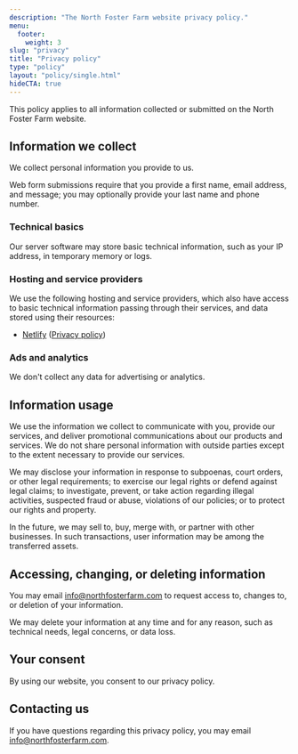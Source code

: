 ```yaml
---
description: "The North Foster Farm website privacy policy."
menu:
  footer:
    weight: 3
slug: "privacy"
title: "Privacy policy"
type: "policy"
layout: "policy/single.html"
hideCTA: true
---
```


This policy applies to all information collected or submitted on the North
Foster Farm website.

## Information we collect

We collect personal information you provide to us.

Web form submissions require that you provide a first name, email address, and
message; you may optionally provide your last name and phone number.

### Technical basics

Our server software may store basic technical information, such as your IP
address, in temporary memory or logs.

### Hosting and service providers

We use the following hosting and service providers, which also have access to
basic technical information passing through their services, and data stored
using their resources:

- [Netlify](https://www.netlify.com/) ([Privacy policy](https://www.netlify.com/privacy/))

### Ads and analytics

We don't collect any data for advertising or analytics.

## Information usage

We use the information we collect to communicate with you, provide our
services, and deliver promotional communications about our products and
services. We do not share personal information with outside parties except to
the extent necessary to provide our services.

We may disclose your information in response to subpoenas, court orders, or
other legal requirements; to exercise our legal rights or defend against legal
claims; to investigate, prevent, or take action regarding illegal activities,
suspected fraud or abuse, violations of our policies; or to protect our rights
and property.

In the future, we may sell to, buy, merge with, or partner with other
businesses. In such transactions, user information may be among the transferred
assets.

## Accessing, changing, or deleting information

You may email info@northfosterfarm.com to request access to, changes to, or
deletion of your information.

We may delete your information at any time and for any reason, such as
technical needs, legal concerns, or data loss.

## Your consent

By using our website, you consent to our privacy policy.

## Contacting us

If you have questions regarding this privacy policy, you may email
info@northfosterfarm.com.
